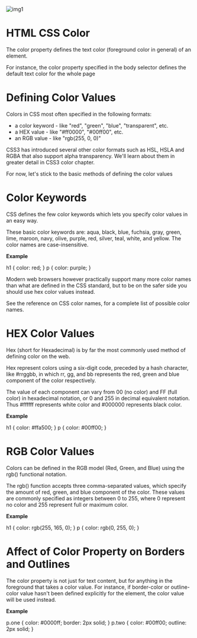 ![img1](https://miro.medium.com/max/2625/1*cY0_-WhPUzPDGrczxV7fzA.png)

# **HTML CSS Color**

The color property defines the text color (foreground color in general) of an element.

For instance, the color property specified in the body selector defines the default text color for the whole page

# **Defining Color Values**

Colors in CSS most often specified in the following formats:

* a color keyword - like "red", "green", "blue", "transparent", etc.
* a HEX value - like "#ff0000", "#00ff00", etc.
* an RGB value - like "rgb(255, 0, 0)"

CSS3 has introduced several other color formats such as HSL, HSLA and RGBA that also support alpha transparency. We'll learn about them in greater detail in CSS3 color chapter.

For now, let's stick to the basic methods of defining the color values

# **Color Keywords**

CSS defines the few color keywords which lets you specify color values in an easy way.

These basic color keywords are: aqua, black, blue, fuchsia, gray, green, lime, maroon, navy, olive, purple, red, silver, teal, white, and yellow. The color names are case-insensitive.

**Example**

h1 {
    color: red;
}
p {
    color: purple;
}

Modern web browsers however practically support many more color names than what are defined in the CSS standard, but to be on the safer side you should use hex color values instead.

See the reference on CSS color names, for a complete list of possible color names.

# **HEX Color Values**

Hex (short for Hexadecimal) is by far the most commonly used method of defining color on the web.

Hex represent colors using a six-digit code, preceded by a hash character, like #rrggbb, in which rr, gg, and bb represents the red, green and blue component of the color respectively.

The value of each component can vary from 00 (no color) and FF (full color) in hexadecimal notation, or 0 and 255 in decimal equivalent notation. Thus #ffffff represents white color and #000000 represents black color.

**Example**

h1 {
    color: #ffa500;
}
p {
    color: #00ff00;
}

# **RGB Color Values**

Colors can be defined in the RGB model (Red, Green, and Blue) using the rgb() functional notation.

The rgb() function accepts three comma-separated values, which specify the amount of red, green, and blue component of the color. These values are commonly specified as integers between 0 to 255, where 0 represent no color and 255 represent full or maximum color.

**Example**

h1 {
    color: rgb(255, 165, 0);
}
p {
    color: rgb(0, 255, 0);
}

# **Affect of Color Property on Borders and Outlines**

The color property is not just for text content, but for anything in the foreground that takes a color value. For instance, if border-color or outline-color value hasn't been defined explicitly for the element, the color value will be used instead.

**Example**

p.one {
    color: #0000ff;
    border: 2px solid;
}
p.two {
    color: #00ff00;
    outline: 2px solid;
}

